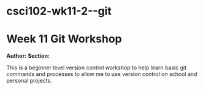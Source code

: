 # csci102-wk11-2--git
# Week 11 Git Workshop
**Author:** <Ethan Vijayabaskaran>
**Section:** <Section C>

This is a beginner level version control workshop to help learn basic git commands and processes to allow me to use version control on school and personal projects.
